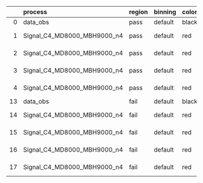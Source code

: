 |    | process                     | region   | binning   | color   | process_type   |   scale | variation   | source_filename                                                      | source_histname    | alias                       | title     |   combine_idx |     lnN |   shapes | syst_type   | direction   | variation_alias   |
|---:|:----------------------------|:---------|:----------|:--------|:---------------|--------:|:------------|:---------------------------------------------------------------------|:-------------------|:----------------------------|:----------|--------------:|--------:|---------:|:------------|:------------|:------------------|
|  0 | data_obs                    | pass     | default   | black   | DATA           |       1 | nominal     | ./histograms_for_2DAlphabet_v18//BH_Data.root                        | hpass              | Data                        | Data      |           nan | nan     |      nan | nan         | nan         | nan               |
|  1 | Signal_C4_MD8000_MBH9000_n4 | pass     | default   | red     | SIGNAL         |       1 | lumi        | ./histograms_for_2DAlphabet_v18//BH_Signal_C4_MD8000_MBH9000_n4.root | hpass              | Signal_C4_MD8000_MBH9000_n4 | BH signal |           nan |   1.016 |      nan | lnN         | nan         | nan               |
|  2 | Signal_C4_MD8000_MBH9000_n4 | pass     | default   | red     | SIGNAL         |       1 | SVM         | ./histograms_for_2DAlphabet_v18//BH_Signal_C4_MD8000_MBH9000_n4.root | hpass_SVMsyst_up   | Signal_C4_MD8000_MBH9000_n4 | BH signal |           nan | nan     |        1 | shapes      | Up          | SVMsyst           |
|  3 | Signal_C4_MD8000_MBH9000_n4 | pass     | default   | red     | SIGNAL         |       1 | SVM         | ./histograms_for_2DAlphabet_v18//BH_Signal_C4_MD8000_MBH9000_n4.root | hpass_SVMsyst_down | Signal_C4_MD8000_MBH9000_n4 | BH signal |           nan | nan     |        1 | shapes      | Down        | SVMsyst           |
|  4 | Signal_C4_MD8000_MBH9000_n4 | pass     | default   | red     | SIGNAL         |       1 | nominal     | ./histograms_for_2DAlphabet_v18//BH_Signal_C4_MD8000_MBH9000_n4.root | hpass              | Signal_C4_MD8000_MBH9000_n4 | BH signal |           nan | nan     |      nan | nan         | nan         | nan               |
| 13 | data_obs                    | fail     | default   | black   | DATA           |       1 | nominal     | ./histograms_for_2DAlphabet_v18//BH_Data.root                        | hfail              | Data                        | Data      |           nan | nan     |      nan | nan         | nan         | nan               |
| 14 | Signal_C4_MD8000_MBH9000_n4 | fail     | default   | red     | SIGNAL         |       1 | lumi        | ./histograms_for_2DAlphabet_v18//BH_Signal_C4_MD8000_MBH9000_n4.root | hfail              | Signal_C4_MD8000_MBH9000_n4 | BH signal |           nan |   1.016 |      nan | lnN         | nan         | nan               |
| 15 | Signal_C4_MD8000_MBH9000_n4 | fail     | default   | red     | SIGNAL         |       1 | SVM         | ./histograms_for_2DAlphabet_v18//BH_Signal_C4_MD8000_MBH9000_n4.root | hfail_SVMsyst_up   | Signal_C4_MD8000_MBH9000_n4 | BH signal |           nan | nan     |        1 | shapes      | Up          | SVMsyst           |
| 16 | Signal_C4_MD8000_MBH9000_n4 | fail     | default   | red     | SIGNAL         |       1 | SVM         | ./histograms_for_2DAlphabet_v18//BH_Signal_C4_MD8000_MBH9000_n4.root | hfail_SVMsyst_down | Signal_C4_MD8000_MBH9000_n4 | BH signal |           nan | nan     |        1 | shapes      | Down        | SVMsyst           |
| 17 | Signal_C4_MD8000_MBH9000_n4 | fail     | default   | red     | SIGNAL         |       1 | nominal     | ./histograms_for_2DAlphabet_v18//BH_Signal_C4_MD8000_MBH9000_n4.root | hfail              | Signal_C4_MD8000_MBH9000_n4 | BH signal |           nan | nan     |      nan | nan         | nan         | nan               |